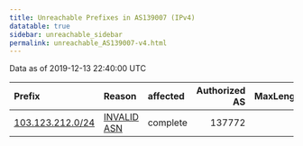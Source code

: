 ```yaml
---
title: Unreachable Prefixes in AS139007 (IPv4)
datatable: true
sidebar: unreachable_sidebar
permalink: unreachable_AS139007-v4.html
---
```


Data as of 2019-12-13 22:40:00 UTC


<div class="datatable-begin"></div>

| Prefix                                                     | Reason                                                                                                   | affected   |   Authorized AS |   MaxLength | Anchor                                       |   unreachable /24s |
|:-----------------------------------------------------------|:---------------------------------------------------------------------------------------------------------|:-----------|----------------:|------------:|:---------------------------------------------|-------------------:|
| [103.123.212.0/24](https://stat.ripe.net/103.123.212.0/24) | [INVALID ASN](https://rpki-validator.ripe.net/announcement-preview?asn=AS139007&prefix=103.123.212.0/24) | complete   |          137772 |           0 | [APNIC](unreachable_APNIC_RPKI_Root-v4.html) |                  1 |

<div class="datatable-end"></div>